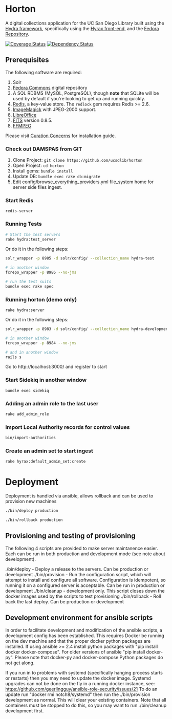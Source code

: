 # Horton
A digital collections application for the UC San Diego Library built using the [Hydra framework](https://projecthydra.org/), specifically using the [Hyrax front-end](https://github.com/projecthydra-labs/hyrax/), and the [Fedora Repository](http://fedorarepository.org/).

[![Coverage Status](https://coveralls.io/repos/github/ucsdlib/horton/badge.svg?branch=develop)](https://coveralls.io/github/ucsdlib/horton?branch=develop)
[![Dependency Status](https://gemnasium.com/ucsdlib/horton.svg)](https://gemnasium.com/ucsdlib/horton)

## Prerequisites

The following software are required:

1. Solr
1. [Fedora Commons](http://www.fedora-commons.org/) digital repository
1. A SQL RDBMS (MySQL, PostgreSQL), though **note** that SQLite will be used by default if you're looking to get up and running quickly.
1. [Redis](http://redis.io/), a key-value store. The `redlock` gem requires Redis >= 2.6.
1. [ImageMagick](http://www.imagemagick.org/) with JPEG-2000 support.
1. [LibreOffice](https://www.libreoffice.org/download/libreoffice-fresh/)
1. [FITS](http://projects.iq.harvard.edu/fits/downloads) version 0.8.5.
1. [FFMPEG](https://ffmpeg.org/)

Please visit [Curation Concerns](https://github.com/projecthydra/curation_concerns) for installation guide.

### Check out DAMSPAS from GIT
1. Clone Project: ```git clone https://github.com/ucsdlib/horton```
2. Open Project: ```cd horton```
3. Install gems: ```bundle install```
4. Update DB: ```bundle exec rake db:migrate```
5. Edit config/browse_everything_providers.yml file_system home for server side files ingest.

### Start Redis
```
redis-server
```

### Running Tests
```bash
# Start the test servers
rake hydra:test_server
```

Or do it in the following steps:

```bash
solr_wrapper -p 8985 -d solr/config/ --collection_name hydra-test

# in another window
fcrepo_wrapper -p 8986 --no-jms
```

```bash
# run the test suits
bundle exec rake spec
```

### Running horton (demo only)
```rake hydra:server```

Or do it in the following steps:

```bash
solr_wrapper -p 8983 -d solr/config/ --collection_name hydra-development

# in another window
fcrepo_wrapper -p 8984 --no-jms

# and in another window
rails s
```
Go to http://localhost:3000/ and register to start

### Start Sidekiq in another window
```
bundle exec sidekiq
```

### Adding an admin role to the last user
```bash
rake add_admin_role
```

### Import Local Authority records for control values
```bash
bin/import-authorities
```

### Create an admin set to start ingest
```rake hyrax:default_admin_set:create```



# Deployment
Deployment is handled via ansible, allows rollback and can be used to provision new machines

```bash
./bin/deploy production 
```

```bash
./bin/rollback production 
```

## Provisioning and testing of provisioning
The following 4 scripts are provided to make server maintanence easier.  Each can be run in both production and development mode (see note about development).

./bin/deploy  - Deploy a release to the servers. Can be production or development
./bin/provision - Run the configuration script, which will attempt to install and configure all software. Configuration is idempotent, so running it on a configured server is acceptable.  Can be run in production or development
./bin/cleanup - development only.  This script closes down the docker images used by the scripts to test provisioning
./bin/rollback - Roll back the last deploy. Can be production or development


## Development environment for ansible scripts
In order to facilitate development and modification of the ansible scripts, a development config has been established.  This requires Docker be running on the dev machine and that the proper docker python packages are installed.  If using ansible >= 2.4 install python packages with "pip install docker docker-compose". For older versions of ansible "pip install docker-py".  Please note that docker-py and docker-compose Python packages do not get along.

If you run in to problems with systemd (specifically hanging process starts or restarts) then you may need to update the docker image. Systemd upgrades can not be done on the fly in a running docker instance, see: https://github.com/geerlingguy/ansible-role-security/issues/21 
To do an update run "docker rmi notch8/systemd" then run the ./bin/provision development as normal.  This will clear your existing containers. Note that all containers must be stopped to do this, so you may want to run ./bin/cleanup development first.

